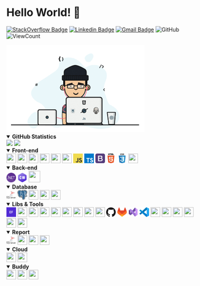 # Hello World! 👋

[![StackOverflow Badge](https://img.shields.io/badge/zhamppx97-orange?logo=StackOverflow&logoColor=white&link=https://stackoverflow.com/users/8897723/zhamppx97)](https://stackoverflow.com/users/8897723/zhamppx97)
[![Linkedin Badge](https://img.shields.io/badge/Woraphon%20Kh-blue?logo=Linkedin&logoColor=white&link=https://www.linkedin.com/in/woraphon-kh/)](https://www.linkedin.com/in/woraphon-kh/)
[![Gmail Badge](https://img.shields.io/badge/zhamppx.wrp@gmail.com-c14438?logo=Gmail&logoColor=white&link=mailto:zhamppx.wrp@gmail.com)](mailto:zhamppx.wrp@gmail.com)
<img src="https://img.shields.io/github/followers/zhamppx97.svg?label=GitHub&style=social" alt="GitHub"></a>![ViewCount](https://views.whatilearened.today/views/github/zhamppx97/zhamppx97.svg)

<img src="https://github.com/zhamppx97/zhamppx97/blob/master/dev.gif" width="360" height="228" />

<details open>
  <summary><b>GitHub Statistics</b></summary>
  <div>
    <img height="135px" src="https://github-readme-stats.vercel.app/api?username=zhamppx97&theme=catppuccin_latte&show_icons=true" />
    <img height="135px" src="https://github-readme-stats.vercel.app/api/top-langs/?username=zhamppx97&theme=catppuccin_latte&show_icons=true&layout=compact" />
  </div>
</details>

<details open>
  <summary><b>Front-end</b></summary>
  <div>
    <code><img src="https://avatars.githubusercontent.com/u/139426?s=200&v=4" width="25" height="25"></code> 
    <code><img src="https://primevue.org/favicon.ico" width="25" height="25"></code> 
    <code><img src="https://avatars.githubusercontent.com/u/65625612?s=200&v=4" width="25" height="25"></code> 
    <code><img src="https://primefaces.org/cdn/primereact/images/favicon.ico" width="25" height="25"></code> 
    <code><img src="https://nextjs.org/favicon.ico" width="25" height="25"></code> 
    <code><img src="https://avatars.githubusercontent.com/u/3494069?s=200&v=4" width="25" height="25"></code> 
    <code><img src="https://raw.githubusercontent.com/github/explore/80688e429a7d4ef2fca1e82350fe8e3517d3494d/topics/javascript/javascript.png" width="25" height="25"></code> 
    <code><img src="https://raw.githubusercontent.com/github/explore/80688e429a7d4ef2fca1e82350fe8e3517d3494d/topics/typescript/typescript.png" width="25" height="25"></code> 
    <code><img src="https://raw.githubusercontent.com/github/explore/80688e429a7d4ef2fca1e82350fe8e3517d3494d/topics/bootstrap/bootstrap.png" width="25" height="25"></code> 
    <code><img src="https://raw.githubusercontent.com/github/explore/80688e429a7d4ef2fca1e82350fe8e3517d3494d/topics/html/html.png" width="25" height="25"></code> 
    <code><img src="https://raw.githubusercontent.com/github/explore/80688e429a7d4ef2fca1e82350fe8e3517d3494d/topics/css/css.png" width="25" height="25"></code> 
    <code><img src="https://avatars.githubusercontent.com/u/317889?s=200&v=4" width="25" height="25"></code> 
  </div>
</details>

<details open>
  <summary><b>Back-end</b></summary>
  <div>
    <code><img src="https://raw.githubusercontent.com/github/explore/a92591a79a4ce31660058d7ccc66c79266931f61/topics/dotnet/dotnet.png" width="25" height="25"></code> 
    <code><img src="https://raw.githubusercontent.com/github/explore/31ea1181d4a76262931a39ca68e0203774a69b60/topics/csharp/csharp.png" width="25" height="25"></code> 
    <code><img src="https://avatars.githubusercontent.com/u/28507035?s=200&v=4" width="30" height="30"></code> 
  </div>
</details>

<details open>
  <summary><b>Database</b></summary>
  <div>
    <code><img src="https://raw.githubusercontent.com/github/explore/96943574ba0c0340ba6ea1e6f768e9abe43e34e1/topics/sql-server/sql-server.png" width="25" height="25"></code> 
    <code><img src="https://raw.githubusercontent.com/github/explore/80688e429a7d4ef2fca1e82350fe8e3517d3494d/topics/postgresql/postgresql.png" width="25" height="25"></code> 
    <code><img src="https://avatars.githubusercontent.com/u/4430336?s=200&v=4" width="25" height="25"></code> 
    <code><img src="https://avatars.githubusercontent.com/u/2452804?s=200&v=4" width="25" height="25"></code> 
    <code><img src="https://avatars.githubusercontent.com/u/45120?s=200&v=4" width="25" height="25"></code> 
  </div>
</details>

<details open>
  <summary><b>Libs & Tools</b></summary>
  <div>
    <code><img src="https://raw.githubusercontent.com/dotnet/efcore/main/logo/ef-logo.png" width="25" height="25"></code> 
    <code><img src="https://avatars.githubusercontent.com/u/83077457?s=200&v=4" width="25" height="25"></code> 
    <code><img src="https://avatars.githubusercontent.com/u/20165699?s=200&v=4" width="25" height="25"></code> 
    <code><img src="https://avatars.githubusercontent.com/u/7658037?s=200&v=4" width="25" height="25"></code> 
    <code><img src="https://jwt.io/img/pic_logo.svg" width="25" height="25"></code> 
    <code><img src="https://avatars.githubusercontent.com/u/2331628?s=200&v=4" width="25" height="25"></code> 
    <code><img src="https://avatars.githubusercontent.com/u/5691010?s=200&v=4" width="25" height="25"></code> 
    <code><img src="https://avatars.githubusercontent.com/u/9682013?s=200&v=4" width="25" height="25"></code> 
    <code><img src="https://avatars.githubusercontent.com/u/18133?s=200&v=4" width="25" height="25"></code> 
    <code><img src="https://raw.githubusercontent.com/github/explore/78df643247d429f6cc873026c0622819ad797942/topics/github/github.png" width="25" height="25"></code> 
    <code><img src="https://raw.githubusercontent.com/github/explore/3f5c1e7d83bce81b0872ac88d46532515bdc88ef/topics/gitlab/gitlab.png" width="25" height="25"></code> 
    <code><img src="https://raw.githubusercontent.com/github/explore/86c1bd6b4584404882313005cbd1c213cacb16d8/topics/visual-studio/visual-studio.png" width="25" height="25"></code> 
    <code><img src="https://raw.githubusercontent.com/github/explore/bbd48b997e8d0bef63f676eca4da5e1f76487b56/topics/visual-studio-code/visual-studio-code.png" width="25" height="25"></code> 
    <code><img src="https://avatars.githubusercontent.com/u/10251060?s=200&v=4" width="25" height="25"></code> 
    <code><img src="https://avatars.githubusercontent.com/u/96669?s=200&v=4" width="25" height="25"></code> 
    <code><img src="https://avatars.githubusercontent.com/u/5429470?s=200&v=4" width="25" height="25"></code> 
    <code><img src="https://avatars.githubusercontent.com/u/25903473?s=200&v=4" width="25" height="25"></code> 
    <code><img src="https://avatars.githubusercontent.com/u/7195757?s=200&v=4" width="25" height="25"></code> 
    <code><img src="https://k6.io/icons/icon-48x48.png?v=b39a6f3e0dc925c8ec4f77e0a65490e9" width="25" height="25"></code> 
  </div>
</details>

<details open>
  <summary><b>Report</b></summary>
  <div>
    <code><img src="https://raw.githubusercontent.com/github/explore/96943574ba0c0340ba6ea1e6f768e9abe43e34e1/topics/sql-server/sql-server.png" width="25" height="25"></code> 
    <code><img src="https://avatars.githubusercontent.com/u/5826089?s=200&v=4" width="25" height="25"></code> 
    <code><img src="https://datalust.co/img/seq-logo-dark.svg" width="25" height="25"></code> 
    <code><img src="https://www.gstatic.com/analytics-lego/svg/ic_looker_studio.svg" width="25" height="25"></code> 
  </div>
</details>

<details open>
  <summary><b>Cloud</b></summary>
  <div>
    <code><img src="https://avatars.githubusercontent.com/u/6844498?s=200&v=4" width="25" height="25"></code> 
    <code><img src="https://avatars.githubusercontent.com/u/2810941?s=200&v=4" width="25" height="25"></code> 
  </div>
</details>

<details open>
  <summary><b>Buddy</b></summary>
  <div>
    <code><img src="https://avatars.githubusercontent.com/u/14957082?s=200&v=4" width="25" height="25"></code> 
    <code><img src="https://claude.ai/images/claude_app_icon.png" width="25" height="25"></code> 
    <code><img src="https://www.gstatic.com/lamda/images/gemini_sparkle_v002_d4735304ff6292a690345.svg" width="25" height="25"></code> 
  </div>
</details>


<!--<a href="https://www.buymeacoffee.com/zhamppx97" target="_blank"><img src="https://www.buymeacoffee.com/assets/img/custom_images/yellow_img.png" alt="Buy Me A Coffee" style="height: 41px !important;width: 174px !important;box-shadow: 0px 3px 2px 0px rgba(190, 190, 190, 0.5) !important;-webkit-box-shadow: 0px 3px 2px 0px rgba(190, 190, 190, 0.5) !important;" ></a>-->
